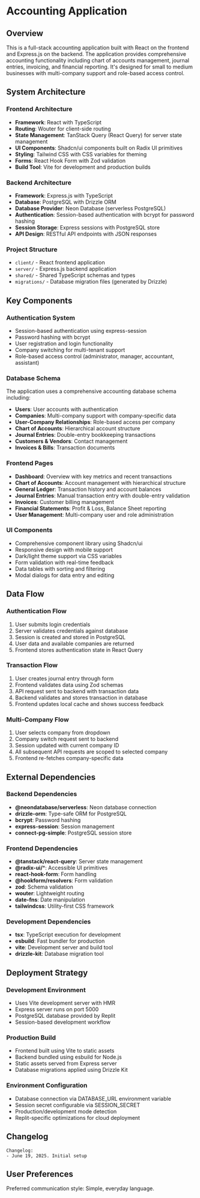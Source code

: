 # Accounting Application

## Overview

This is a full-stack accounting application built with React on the frontend and Express.js on the backend. The application provides comprehensive accounting functionality including chart of accounts management, journal entries, invoicing, and financial reporting. It's designed for small to medium businesses with multi-company support and role-based access control.

## System Architecture

### Frontend Architecture
- **Framework**: React with TypeScript
- **Routing**: Wouter for client-side routing
- **State Management**: TanStack Query (React Query) for server state management
- **UI Components**: Shadcn/ui components built on Radix UI primitives
- **Styling**: Tailwind CSS with CSS variables for theming
- **Forms**: React Hook Form with Zod validation
- **Build Tool**: Vite for development and production builds

### Backend Architecture
- **Framework**: Express.js with TypeScript
- **Database**: PostgreSQL with Drizzle ORM
- **Database Provider**: Neon Database (serverless PostgreSQL)
- **Authentication**: Session-based authentication with bcrypt for password hashing
- **Session Storage**: Express sessions with PostgreSQL store
- **API Design**: RESTful API endpoints with JSON responses

### Project Structure
- `client/` - React frontend application
- `server/` - Express.js backend application
- `shared/` - Shared TypeScript schemas and types
- `migrations/` - Database migration files (generated by Drizzle)

## Key Components

### Authentication System
- Session-based authentication using express-session
- Password hashing with bcrypt
- User registration and login functionality
- Company switching for multi-tenant support
- Role-based access control (administrator, manager, accountant, assistant)

### Database Schema
The application uses a comprehensive accounting database schema including:
- **Users**: User accounts with authentication
- **Companies**: Multi-company support with company-specific data
- **User-Company Relationships**: Role-based access per company
- **Chart of Accounts**: Hierarchical account structure
- **Journal Entries**: Double-entry bookkeeping transactions
- **Customers & Vendors**: Contact management
- **Invoices & Bills**: Transaction documents

### Frontend Pages
- **Dashboard**: Overview with key metrics and recent transactions
- **Chart of Accounts**: Account management with hierarchical structure
- **General Ledger**: Transaction history and account balances
- **Journal Entries**: Manual transaction entry with double-entry validation
- **Invoices**: Customer billing management
- **Financial Statements**: Profit & Loss, Balance Sheet reporting
- **User Management**: Multi-company user and role administration

### UI Components
- Comprehensive component library using Shadcn/ui
- Responsive design with mobile support
- Dark/light theme support via CSS variables
- Form validation with real-time feedback
- Data tables with sorting and filtering
- Modal dialogs for data entry and editing

## Data Flow

### Authentication Flow
1. User submits login credentials
2. Server validates credentials against database
3. Session is created and stored in PostgreSQL
4. User data and available companies are returned
5. Frontend stores authentication state in React Query

### Transaction Flow
1. User creates journal entry through form
2. Frontend validates data using Zod schemas
3. API request sent to backend with transaction data
4. Backend validates and stores transaction in database
5. Frontend updates local cache and shows success feedback

### Multi-Company Flow
1. User selects company from dropdown
2. Company switch request sent to backend
3. Session updated with current company ID
4. All subsequent API requests are scoped to selected company
5. Frontend re-fetches company-specific data

## External Dependencies

### Backend Dependencies
- **@neondatabase/serverless**: Neon database connection
- **drizzle-orm**: Type-safe ORM for PostgreSQL
- **bcrypt**: Password hashing
- **express-session**: Session management
- **connect-pg-simple**: PostgreSQL session store

### Frontend Dependencies
- **@tanstack/react-query**: Server state management
- **@radix-ui/***: Accessible UI primitives
- **react-hook-form**: Form handling
- **@hookform/resolvers**: Form validation
- **zod**: Schema validation
- **wouter**: Lightweight routing
- **date-fns**: Date manipulation
- **tailwindcss**: Utility-first CSS framework

### Development Dependencies
- **tsx**: TypeScript execution for development
- **esbuild**: Fast bundler for production
- **vite**: Development server and build tool
- **drizzle-kit**: Database migration tool

## Deployment Strategy

### Development Environment
- Uses Vite development server with HMR
- Express server runs on port 5000
- PostgreSQL database provided by Replit
- Session-based development workflow

### Production Build
- Frontend built using Vite to static assets
- Backend bundled using esbuild for Node.js
- Static assets served from Express server
- Database migrations applied using Drizzle Kit

### Environment Configuration
- Database connection via DATABASE_URL environment variable
- Session secret configurable via SESSION_SECRET
- Production/development mode detection
- Replit-specific optimizations for cloud deployment

## Changelog

```
Changelog:
- June 19, 2025. Initial setup
```

## User Preferences

Preferred communication style: Simple, everyday language.
